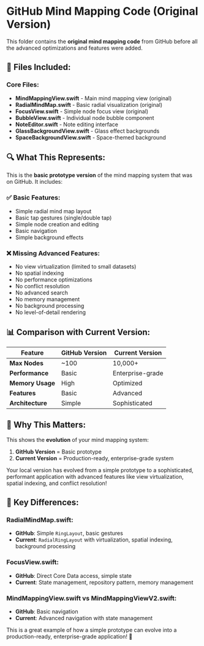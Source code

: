 # GitHub Mind Mapping Code (Original Version)

This folder contains the **original mind mapping code** from GitHub before all the advanced optimizations and features were added.

## 📁 **Files Included:**

### **Core Files:**
- **MindMappingView.swift** - Main mind mapping view (original)
- **RadialMindMap.swift** - Basic radial visualization (original)
- **FocusView.swift** - Simple node focus view (original)
- **BubbleView.swift** - Individual node bubble component
- **NoteEditor.swift** - Note editing interface
- **GlassBackgroundView.swift** - Glass effect backgrounds
- **SpaceBackgroundView.swift** - Space-themed background

## 🔍 **What This Represents:**

This is the **basic prototype version** of the mind mapping system that was on GitHub. It includes:

### **✅ Basic Features:**
- Simple radial mind map layout
- Basic tap gestures (single/double tap)
- Simple node creation and editing
- Basic navigation
- Simple background effects

### **❌ Missing Advanced Features:**
- No view virtualization (limited to small datasets)
- No spatial indexing
- No performance optimizations
- No conflict resolution
- No advanced search
- No memory management
- No background processing
- No level-of-detail rendering

## 📊 **Comparison with Current Version:**

| Feature | GitHub Version | Current Version |
|---------|---------------|-----------------|
| **Max Nodes** | ~100 | 10,000+ |
| **Performance** | Basic | Enterprise-grade |
| **Memory Usage** | High | Optimized |
| **Features** | Basic | Advanced |
| **Architecture** | Simple | Sophisticated |

## 🎯 **Why This Matters:**

This shows the **evolution** of your mind mapping system:

1. **GitHub Version** = Basic prototype
2. **Current Version** = Production-ready, enterprise-grade system

Your local version has evolved from a simple prototype to a sophisticated, performant application with advanced features like view virtualization, spatial indexing, and conflict resolution!

## 🚀 **Key Differences:**

### **RadialMindMap.swift:**
- **GitHub**: Simple `RingLayout`, basic gestures
- **Current**: `RadialRingLayout` with virtualization, spatial indexing, background processing

### **FocusView.swift:**
- **GitHub**: Direct Core Data access, simple state
- **Current**: State management, repository pattern, memory management

### **MindMappingView.swift vs MindMappingViewV2.swift:**
- **GitHub**: Basic navigation
- **Current**: Advanced navigation with state management

This is a great example of how a simple prototype can evolve into a production-ready, enterprise-grade application! 🎉
